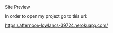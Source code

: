 Site Preview 

In order to open my project go to this url:

https://afternoon-lowlands-39724.herokuapp.com/
